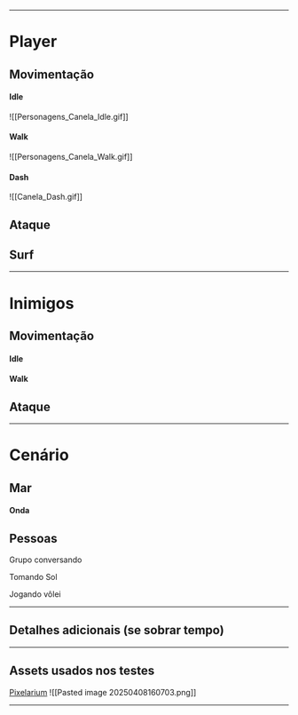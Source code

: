 
---
# Player

## Movimentação

#### Idle
![[Personagens_Canela_Idle.gif]]

#### Walk
![[Personagens_Canela_Walk.gif]]



#### Dash
![[Canela_Dash.gif]]


## Ataque






## Surf


---
# Inimigos

## Movimentação

#### Idle


#### Walk



## Ataque


---
# Cenário


## Mar

#### Onda


## Pessoas

Grupo conversando 


Tomando Sol


Jogando vôlei



---
## Detalhes adicionais (se sobrar tempo)








---

## Assets usados nos testes
[Pixelarium](https://lukepolice.itch.io/pixelarium-playable-character)
![[Pasted image 20250408160703.png]]



---